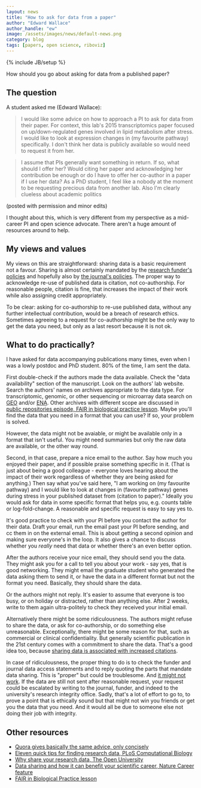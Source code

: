 ```yaml
---
layout: news
title: "How to ask for data from a paper"
author: "Edward Wallace"
author_handle: "ew"
image: /assets/images/news/default-news.png
category: blog
tags: [papers, open science, riboviz]
---
```

{% include JB/setup %}


How should you go about asking for data from a published paper?

## The question

A student asked me (Edward Wallace):

> I would like some advice on how to approach a PI to ask for data from their paper. 
> For context, this lab's 2015 transcriptomics paper focused on up/down-regulated genes involved in lipid metabolism after stress. 
> I would like to look at expression changes in (my favourite pathway) specifically.
> I don't think her data is publicly available so would need to request it from her.

> I assume that PIs generally want something in return. If so, what should I offer her? 
> Would citing her paper and acknowledging her contribution be enough or do I have to offer her co-author in a paper if I use her data?
> As a PhD student, I feel like a nobody at the moment to be requesting precious data from another lab.
> Also I'm clearly clueless about academic politics

(posted with permission and minor edits)

I thought about this, which is very different from my perspective as a mid-career PI and open science advocate.
There aren't a huge amount of resources around to help.


## My views and values

My views on this are straightforward: sharing data is a basic requirement not a favour.
Sharing is almost certainly mandated by the [research funder's policies](https://www.dcc.ac.uk/guidance/policy/overview-funders-data-policies) and hopefully also by [the journal's policies](https://doi.org/10.7717/peerj.3208).
The proper way to acknowledge re-use of published data is citation, not co-authorship. 
For reasonable people, citation is fine, that increases the impact of their work while also assigning credit appropriately.

To be clear: asking for co-authorship to re-use published data, without any further intellectual contribution, would be a breach of research ethics.
Sometimes agreeing to a request for co-authorship might be the only way to get the data you need, but only as a last resort because it is not ok.


## What to do practically? 

I have asked for data accompanying publications many times, even when I was a lowly postdoc and PhD student. 
80% of the time, I am sent the data.

First double-check if the authors made the data available.
Check the "data availability" section of the manuscript.
Look on the authors' lab website.
Search the authors' names on archives appropriate to the data type.
For transcriptomic, genomic, or other sequencing or microarray data search on [GEO](http://ncbi.nlm.nih.gov/geo/) and/or [ENA](https://www.ebi.ac.uk/ena/browser/home).
Other archives with different scope are discussed in [public repositories episode, FAIR in biological practice lesson](https://carpentries-incubator.github.io/fair-bio-practice/13-data-repositories/index.html).
Maybe you'll find the data that you need in a format that you can use?
If so, your problem is solved.

However, the data might not be avaiable, or might be available only in a format that isn't useful.
You might need summaries but only the raw data are available, or the other way round.

Second, in that case, prepare a nice email to the author.
Say how much you enjoyed their paper, and if possible praise something specific in it. (That is just about being a good colleague - everyone loves hearing about the impact of their work regardless of whether they are being asked for anything.) 
Then say what you've said here, "I am working on (my favourite pathway) and I would like to look at changes in (favourite pathway) genes during stress in your published dataset from (citation to paper)." 
Ideally you would ask for data in some specific format that helps you, e.g. counts table or log-fold-change.
A reasonable and specific request is easy to say yes to.

It's good practice to check with your PI before you contact the author for their data.
Draft your email, run the email past your PI before sending, and cc them in on the external email.
This is about getting a second opinion and making sure everyone's in the loop.
It also gives a chance to discuss whether you *really* need that data or whether there's an even better option.

After the authors receive your nice email, they should send you the data.
They might ask you for a call to tell you about your work - say yes, that is good networking.
They might email the graduate student who generated the data asking them to send it, or have the data in a different format but not the format you need.
Basically, they should share the data.

Or the authors might not reply.
It's easier to assume that everyone is too busy, or on holiday or distracted, rather than anything else.
After 2 weeks, write to them again ultra-politely to check they received your initial email.

Alternatively there might be some ridiculousness.
The authors might refuse to share the data, or ask for co-authorship, or do something else unreasonable.
Exceptionally, there might be some reason for that, such as commercial or clinical confidentiality.
But generally scientific publication in the 21st century comes with a commitment to share the data.
That's a good idea too, because [sharing data is associated with increased citations](https://doi.org/10.1371/journal.pone.0225883).

In case of ridiculousness, the proper thing to do is to check the funder and journal data access statements and to reply quoting the parts that mandate data sharing.
This is "proper" but could be troublesome.
And [it might not work](https://doi.org/10.1371/journal.pone.0007078).
If the data are still not sent after reasonable request, your request could be escalated by writing to the journal, funder, and indeed to the university's research integrity office.
Sadly, that's a lot of effort to go to, to prove a point that is ethically sound but that might not win you friends or get you the data that you need.
And it would all be due to someone else not doing their job with integrity.


## Other resources

- [Quora gives basically the same advice, only concisely](https://www.quora.com/How-do-I-ask-the-authors-of-a-scientific-research-paper-to-share-the-data-and-source-code-they-used)
- [Eleven quick tips for finding research data, PLoS Computational Biology](https://journals.plos.org/ploscompbiol/article?id=10.1371/journal.pcbi.1006038)
- [Why share your research data, The Open University](https://www.open.ac.uk/library-research-support/research-data-management/why-share-your-research-data)
- [Data sharing and how it can benefit your scientific career, Nature Career feature](https://doi.org/10.1038/d41586-019-01506-x)
- [FAIR in Biological Practice lesson](https://carpentries-incubator.github.io/fair-bio-practice/index.html)
